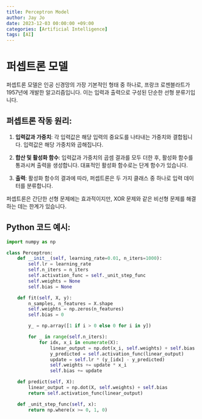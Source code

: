 ```yaml
---
title: Perceptron Model
author: Jay Jo
date: 2023-12-03 00:00:00 +09:00
categories: [Artificial Intelligence]
tags: [AI]
---
```


# 퍼셉트론 모델

퍼셉트론 모델은 인공 신경망의 가장 기본적인 형태 중 하나로, 프랑크 로젠블라트가 1957년에 개발한 알고리즘입니다. 이는 입력과 출력으로 구성된 단순한 선형 분류기입니다.

## 퍼셉트론 작동 원리:

1. **입력값과 가중치**: 각 입력값은 해당 입력의 중요도를 나타내는 가중치와 결합됩니다. 입력값은 해당 가중치와 곱해집니다.

2. **합산 및 활성화 함수**: 입력값과 가중치의 곱셈 결과를 모두 더한 후, 활성화 함수를 통과시켜 출력을 생성합니다. 대표적인 활성화 함수로는 단계 함수가 있습니다.

3. **출력**: 활성화 함수의 결과에 따라, 퍼셉트론은 두 가지 클래스 중 하나로 입력 데이터를 분류합니다.

퍼셉트론은 간단한 선형 문제에는 효과적이지만, XOR 문제와 같은 비선형 문제를 해결하는 데는 한계가 있습니다.

## Python 코드 예시:

```python
import numpy as np

class Perceptron:
    def __init__(self, learning_rate=0.01, n_iters=1000):
        self.lr = learning_rate
        self.n_iters = n_iters
        self.activation_func = self._unit_step_func
        self.weights = None
        self.bias = None

    def fit(self, X, y):
        n_samples, n_features = X.shape
        self.weights = np.zeros(n_features)
        self.bias = 0

        y_ = np.array([1 if i > 0 else 0 for i in y])

        for _ in range(self.n_iters):
            for idx, x_i in enumerate(X):
                linear_output = np.dot(x_i, self.weights) + self.bias
                y_predicted = self.activation_func(linear_output)
                update = self.lr * (y_[idx] - y_predicted)
                self.weights += update * x_i
                self.bias += update

    def predict(self, X):
        linear_output = np.dot(X, self.weights) + self.bias
        return self.activation_func(linear_output)

    def _unit_step_func(self, x):
        return np.where(x >= 0, 1, 0)
```
